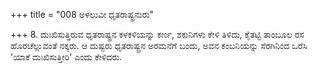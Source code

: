 +++
title = "008 ಅಳಲುವೀ ಧೃತರಾಷ್ಟ್ರನುರು"

+++
8. ದುಃಖಿಸುತ್ತಿರುವ ಧೃತರಾಷ್ಟ್ರನ ಕಳಕಳಿಯನ್ನು ಕರ್ಣ, ಶಕುನಿಗಳು ಕೇಳಿ ತಿಳಿದು, ಕೈತಟ್ಟಿ ತಾಂಬೂಲ ರಸ ಹೊರಚೆಲ್ಲುವಂತೆ ನಕ್ಕರು.  ಆ ದುಷ್ಟರು ಧೃತರಾಷ್ಟ್ರನ ಅರಮನೆಗೆ ಬಂದು, ಅವನ ಕಂಬನಿಯನ್ನು ಸೆರಗಿನಿಂದ ಒರೆಸಿ 'ಯಾಕೆ ದುಃಖಿಸುತ್ತೀರಿ' ಎಂದು ಕೇಳಿದರು.